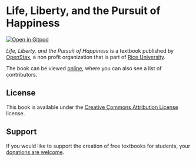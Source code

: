 # Life, Liberty, and the Pursuit of Happiness

[![Open in Gitpod](https://gitpod.io/button/open-in-gitpod.svg)](https://gitpod.io/from-referrer/)

_Life, Liberty, and the Pursuit of Happiness_ is a textbook published by [OpenStax](https://openstax.org/), a non profit organization that is part of [Rice University](https://www.rice.edu/).

The book can be viewed [online](https://openstax.org/details/books/life-liberty-and-pursuit-happiness), where you can also see a list of contributors.

## License
This book is available under the [Creative Commons Attribution License](./LICENSE) license.

## Support
If you would like to support the creation of free textbooks for students, your [donations are welcome](https://riceconnect.rice.edu/donation/support-openstax-banner).
